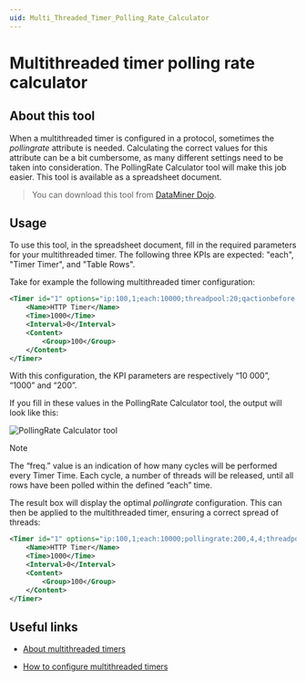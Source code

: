 ```yaml
---
uid: Multi_Threaded_Timer_Polling_Rate_Calculator
---
```


# Multithreaded timer polling rate calculator

## About this tool

When a multithreaded timer is configured in a protocol, sometimes the *pollingrate* attribute is needed. Calculating the correct values for this attribute can be a bit cumbersome, as many different settings need to be taken into consideration. The PollingRate Calculator tool will make this job easier. This tool is available as a spreadsheet document.

> You can download this tool from [DataMiner Dojo](https://community.dataminer.services/download/pollingrate-calculator/).

## Usage

To use this tool, in the spreadsheet document, fill in the required parameters for your multithreaded timer. The following three KPIs are expected: "each", "Timer Timer", and "Table Rows".

Take for example the following multithreaded timer configuration:

```xml
<Timer id="1" options="ip:100,1;each:10000;threadpool:20;qactionbefore:2">
    <Name>HTTP Timer</Name>
    <Time>1000</Time>
    <Interval>0</Interval>
    <Content>
        <Group>100</Group>
    </Content>
</Timer>
```

With this configuration, the KPI parameters are respectively “10 000”, “1000” and “200”.

If you fill in these values in the PollingRate Calculator tool, the output will look like this:

![PollingRate Calculator tool](~/dataminer/images/Multi-threaded1.png)

> [!NOTE]
> The “freq.” value is an indication of how many cycles will be performed every Timer Time. Each cycle, a number of threads will be released, until all rows have been polled within the defined “each” time.

The result box will display the optimal *pollingrate* configuration. This can then be applied to the multithreaded timer, ensuring a correct spread of threads:

```xml
<Timer id="1" options="ip:100,1;each:10000;pollingrate:200,4,4;threadpool:20;qactionbefore:2">
    <Name>HTTP Timer</Name>
    <Time>1000</Time>
    <Interval>0</Interval>
    <Content>
        <Group>100</Group>
    </Content>
</Timer>
```

## Useful links

- [About multithreaded timers](xref:AdvancedMultiThreadedTimersIntroduction)

- [How to configure multithreaded timers](xref:How_to_configure_multi_threaded_timers)
